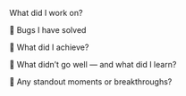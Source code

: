 What did I work on?


🔹 Bugs I have solved


🔹 What did I achieve?


🔹 What didn’t go well — and what did I learn?


🔹 Any standout moments or breakthroughs?
